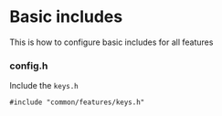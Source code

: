 # Basic includes
This is how to configure basic includes for all features

### config.h
Include the `keys.h`
```
#include "common/features/keys.h"
```